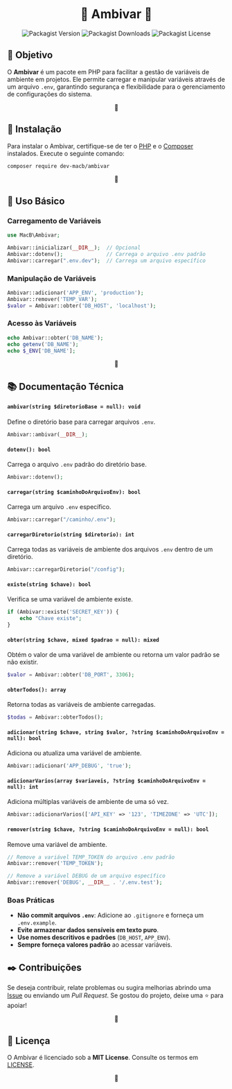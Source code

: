 <h1 align="center">🔷 Ambivar 🔷</h1>

<div id="metadados" align="center">
    <img alt="Packagist Version" src="https://img.shields.io/packagist/v/dev-macb/ambivar?color=blue&logoColor=gray">
    <img alt="Packagist Downloads" src="https://img.shields.io/packagist/dm/dev-macb/ambivar?color=blue&logoColor=gray">
    <img alt="Packagist License" src="https://img.shields.io/packagist/l/dev-macb/ambivar?color=blue&logoColor=gray">
</div>

<h2 id="objetivo">🎯 Objetivo</h2>
<p>
    O <strong>Ambivar</strong> é um pacote em PHP para facilitar a gestão de 
    variáveis de ambiente em projetos. Ele permite carregar e manipular 
    variáveis através de um arquivo <code>.env</code>, garantindo segurança e 
    flexibilidade para o gerenciamento de configurações do sistema.
</p>
<p align="center">🔷</p>

<h2 id="instalacao">🔧 Instalação</h2>
<p>
Para instalar o Ambivar, certifique-se de ter o <a target="_blank" href="https://www.php.net/">PHP</a> e o <a target="_blank" href="https://getcomposer.org/">Composer</a> instalados. Execute o seguinte comando:
</p>

```bash
composer require dev-macb/ambivar
```

<p align="center">🔷</p>

## 🚀 Uso Básico

### Carregamento de Variáveis
```php
use MacB\Ambivar;

Ambivar::inicializar(__DIR__);  // Opcional
Ambivar::dotenv();              // Carrega o arquivo .env padrão
Ambivar::carregar(".env.dev");  // Carrega um arquivo específico
```

### Manipulação de Variáveis
```php
Ambivar::adicionar('APP_ENV', 'production');
Ambivar::remover('TEMP_VAR');
$valor = Ambivar::obter('DB_HOST', 'localhost');
```

### Acesso às Variáveis
```php
echo Ambivar::obter('DB_NAME');
echo getenv('DB_NAME');
echo $_ENV['DB_NAME'];
```

<p align="center">🔷</p>

## 📚 Documentação Técnica

#### `ambivar(string $diretorioBase = null): void`
Define o diretório base para carregar arquivos `.env`.
```php
Ambivar::ambivar(__DIR__);
```

#### `dotenv(): bool`
Carrega o arquivo `.env` padrão do diretório base.
```php
Ambivar::dotenv();
```

#### `carregar(string $caminhoDoArquivoEnv): bool`
Carrega um arquivo `.env` específico.
```php
Ambivar::carregar("/caminho/.env");
```

#### `carregarDiretorio(string $diretorio): int`
Carrega todas as variáveis de ambiente dos arquivos `.env` dentro de um diretório.
```php
Ambivar::carregarDiretorio("/config");
```

#### `existe(string $chave): bool`
Verifica se uma variável de ambiente existe.
```php
if (Ambivar::existe('SECRET_KEY')) {
    echo "Chave existe";
}
```

#### `obter(string $chave, mixed $padrao = null): mixed`
Obtém o valor de uma variável de ambiente ou retorna um valor padrão se não existir.
```php
$valor = Ambivar::obter('DB_PORT', 3306);
```

#### `obterTodos(): array`
Retorna todas as variáveis de ambiente carregadas.
```php
$todas = Ambivar::obterTodos();
```

#### `adicionar(string $chave, string $valor, ?string $caminhoDoArquivoEnv = null): bool`
Adiciona ou atualiza uma variável de ambiente.
```php
Ambivar::adicionar('APP_DEBUG', 'true');
```

#### `adicionarVarios(array $variaveis, ?string $caminhoDoArquivoEnv = null): int`
Adiciona múltiplas variáveis de ambiente de uma só vez.
```php
Ambivar::adicionarVarios(['API_KEY' => '123', 'TIMEZONE' => 'UTC']);
```

#### `remover(string $chave, ?string $caminhoDoArquivoEnv = null): bool`
Remove uma variável de ambiente.
```php
// Remove a variável TEMP_TOKEN do arquivo .env padrão
Ambivar::remover('TEMP_TOKEN');

// Remove a variável DEBUG de um arquivo específico
Ambivar::remover('DEBUG', __DIR__ . '/.env.test');
```

### Boas Práticas
- **Não commit arquivos `.env`**: Adicione ao `.gitignore` e forneça um `.env.example`.
- **Evite armazenar dados sensíveis em texto puro**.
- **Use nomes descritivos e padrões** (`DB_HOST`, `APP_ENV`).
- **Sempre forneça valores padrão** ao acessar variáveis.




## ✒️ Contribuições
Se deseja contribuir, relate problemas ou sugira melhorias abrindo uma <a href="https://github.com/dev-macb/ambivar/issues">Issue</a> 
ou enviando um <em>Pull Request</em>. Se gostou do projeto, deixe uma ⭐ para apoiar!

<p align="center">🔷</p>

## 📄 Licença
O Ambivar é licenciado sob a <strong>MIT License</strong>. Consulte os termos em 
<a href="https://github.com/dev-macb/ambivar/blob/dev/LICENSE.md">LICENSE</a>.

<p align="center">🔷</p>
